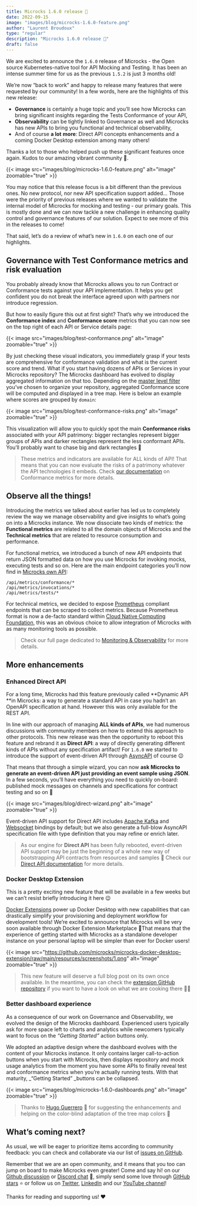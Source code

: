 ```yaml
---
title: Microcks 1.6.0 release 🚀
date: 2022-09-15
image: "images/blog/microcks-1.6.0-feature.png"
author: "Laurent Broudoux"
type: "regular"
description: "Microcks 1.6.0 release 🚀"
draft: false
---
```


We are excited to announce the `1.6.0` release of Microcks - the Open source Kubernetes-native tool for API Mocking and Testing. It has been an intense summer time for us as the previous `1.5.2` is just 3 months old! 

We’re now “back to work” and happy to release many features that were requested by our community! In a few words, here are the highlights of this new release:

* **Governance** is certainly a huge topic and you’ll see how Microcks can bring significant insights regarding the Tests Conformance of your API,
* **Observability** can be tightly linked to Governance as well and Microcks has new APIs to bring you functional and technical observability,
* And of course **a lot** **more**: Direct API concepts enhancements and a coming Docker Desktop extension among many others!

Thanks a lot to those who helped push up these significant features once again. Kudos to our amazing vibrant community 👏.

{{< image src="images/blog/microcks-1.6.0-feature.png" alt="image" zoomable="true" >}}

You may notice that this release focus is a bit different than the previous ones. No new protocol, nor new API specification support added… Those were the priority of previous releases where we wanted to validate the internal model of Microcks for mocking and testing - our primary goals. This is mostly done and we can now tackle a new challenge in enhancing quality control and governance features of our solution. Expect to see more of this in the releases to come!

That said, let’s do a review of what’s new in `1.6.0` on each one of our highlights.


## Governance with Test Conformance metrics and risk evaluation

You probably already know that Microcks allows you to run Contract or Conformance tests against your API implementation. It helps you get confident you do not break the interface agreed upon with partners nor introduce regression.

But how to easily figure this out at first sight? That’s why we introduced the **Conformance index** and **Conformance score** metrics that you can now see on the top right of each API or Service details page:

{{< image src="images/blog/test-conformance.png" alt="image" zoomable="true" >}}

By just checking these visual indicators, you immediately grasp if your tests are comprehensive for conformance validation and what is the current score and trend. What if you start having dozens of APIs or Services in your Microcks repository? The Microcks dashboard has evolved to display aggregated information on that too. Depending on the [master level filter](https://microcks.io/documentation/using/advanced/organizing/#master-level-filter) you’ve chosen to organize your repository, aggregated Conformance score will be computed and displayed in a tree map. Here is below an example where scores are grouped by `domain`:

{{< image src="images/blog/test-conformance-risks.png" alt="image" zoomable="true" >}}

This visualization will allow you to quickly spot the main **Conformance risks** associated with your API patrimony: bigger rectangles represent bigger groups of APIs and darker rectangles represent the less conformant APIs. You’ll probably want to chase big and dark rectangles 🎯

> These metrics and indicators are available for ALL kinds of API! That means that you can now evaluate the risks of a patrimony whatever the API technologies it embeds. Check [our documentation](https://microcks.io/documentation/using/tests/#conformance-metrics) on Conformance metrics for more details.

## Observe all the things! 

Introducing the metrics we talked about earlier has led us to completely review the way we manage observability and give insights to what’s going on into a Microcks instance. We now dissociate two kinds of metrics: the **Functional metrics** are related to all the domain objects of Microcks and the **Technical metrics** that are related to resource consumption and performance.

For functional metrics, we introduced a bunch of new API endpoints that return JSON formatted data on how you use Microcks for invoking mocks, executing tests and so on. Here are the main endpoint categories you’ll now find in [Microcks own API](https://microcks.io/documentation/automating/api/):

```
/api/metrics/conformance/*
/api/metrics/invocations/*
/api/metrics/tests/*
```

For technical metrics, we decided to expose [Prometheus](https://prometheus.io/) compliant endpoints that can be scraped to collect metrics. Because Prometheus format is now a de-facto standard within [Cloud Native Computing Foundation](https://cncf.io), this was an obvious choice to allow integration of Microcks with as many monitoring tools as possible. 

> Check our full page dedicated to [Monitoring & Observability](https://microcks.io/documentation/using/advanced/monitoring/) for more details.


## More enhancements

### Enhanced Direct API

For a long time, Microcks had this feature previously called **Dynamic API **in Microcks: a way to generate a standard API in case you hadn’t an OpenAPI specification at hand. However this was only available for the REST API.

In line with our approach of managing **ALL kinds of APIs**, we had numerous discussions with community members on how to extend this approach to other protocols. This new release was then the opportunity to reboot this feature and rebrand it as **Direct API**: a way of directly generating different kinds of APIs without any specification artifact! For `1.6.0` we started to introduce the support of event-driven API through [AsyncAPI](https://asyncapi.com) of course 😉

That means that through a simple wizard, you can now **ask Microcks to generate an event-driven API just providing an event sample using JSON**. In a few seconds, you’ll have everything you need to quickly on-board: published mock messages on channels and specifications for contract testing and so on 🥷

{{< image src="images/blog/direct-wizard.png" alt="image" zoomable="true" >}}

Event-driven API support for Direct API includes [Apache Kafka](https://kafka.apache.org) and [Websocket](https://websockets.spec.whatwg.org//) bindings by default; but we also generate a full-blow AsyncAPI specification file with type definition that you may refine or enrich later.

> As our engine for **Direct API** has been fully rebooted, event-driven API support may be just the beginning of a whole new way of bootstrapping API contracts from resources and samples 🤔 Check our [Direct API documentation](https://microcks.io/documentation/using/dynamic/) for more details.


### Docker Desktop Extension

This is a pretty exciting new feature that will be available in a few weeks but we can’t resist briefly introducing it here 😉

[Docker Extensions](https://www.docker.com/products/extensions/) power up Docker Desktop with new capabilities that can drastically simplify your provisioning and deployment workflow for development tools! We’re excited to announce that Microcks will be very soon available through Docker Extension Marketplace 🚀That means that the experience of getting started with Microcks as a standalone developer instance on your personal laptop will be simpler than ever for Docker users!

{{< image src="https://github.com/microcks/microcks-docker-desktop-extension/raw/main/resources/screenshots/1.png" alt="image" zoomable="true" >}}

> This new feature will deserve a full blog post on its own once available. In the meantime, you can check the [extension GitHub repository](https://github.com/microcks/microcks-docker-desktop-extension) if you want to have a look on what we are cooking there 🧑‍🍳


### Better dashboard experience

As a consequence of our work on Governance and Observability, we evolved the design of the Microcks dashboard. Experienced users typically ask for more space left to charts and analytics while newcomers typically want to focus on the _“Getting Started”_ action buttons only. 

We adopted an adaptive design where the dashboard evolves with the content of your Microcks instance. It only contains larger call-to-action buttons when you start with Microcks, then displays repository and mock usage analytics from the moment you have some APIs to finally reveal test and conformance metrics when you’re actually running tests. With that maturity, _“Getting Started” _buttons can be collapsed.

{{< image src="images/blog/microcks-1.6.0-dashboards.png" alt="image" zoomable="true" >}}

> Thanks to [Hugo Guerrero](https://github.com/hguerrero ) 🙏 for suggesting the enhancements and helping on the color-blind adaptation of the tree map colors 💪

## What’s coming next?

As usual, we will be eager to prioritize items according to community feedback: you can check and collaborate via our list of [issues on GitHub](https://github.com/microcks/microcks/issues). 

Remember that we are an open community, and it means that you too can jump on board to make Microcks even greater! Come and say hi! on our [Github discussion](https://github.com/microcks/microcks/discussions) or [Discord chat](https://microcks.io/discord-invite/) 🐙, simply send some love through [GitHub stars](https://github.com/microcks/microcks) ⭐️ or follow us on [Twitter](https://twitter.com/microcksio), [LinkedIn](https://www.linkedin.com/company/microcks/) and our [YouTube channel](https://www.youtube.com/c/Microcks)!

Thanks for reading and supporting us! ❤️
